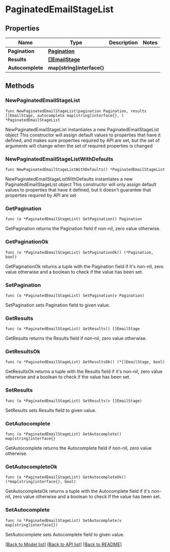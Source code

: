 # PaginatedEmailStageList

## Properties

Name | Type | Description | Notes
------------ | ------------- | ------------- | -------------
**Pagination** | [**Pagination**](Pagination.md) |  | 
**Results** | [**[]EmailStage**](EmailStage.md) |  | 
**Autocomplete** | **map[string]interface{}** |  | 

## Methods

### NewPaginatedEmailStageList

`func NewPaginatedEmailStageList(pagination Pagination, results []EmailStage, autocomplete map[string]interface{}, ) *PaginatedEmailStageList`

NewPaginatedEmailStageList instantiates a new PaginatedEmailStageList object
This constructor will assign default values to properties that have it defined,
and makes sure properties required by API are set, but the set of arguments
will change when the set of required properties is changed

### NewPaginatedEmailStageListWithDefaults

`func NewPaginatedEmailStageListWithDefaults() *PaginatedEmailStageList`

NewPaginatedEmailStageListWithDefaults instantiates a new PaginatedEmailStageList object
This constructor will only assign default values to properties that have it defined,
but it doesn't guarantee that properties required by API are set

### GetPagination

`func (o *PaginatedEmailStageList) GetPagination() Pagination`

GetPagination returns the Pagination field if non-nil, zero value otherwise.

### GetPaginationOk

`func (o *PaginatedEmailStageList) GetPaginationOk() (*Pagination, bool)`

GetPaginationOk returns a tuple with the Pagination field if it's non-nil, zero value otherwise
and a boolean to check if the value has been set.

### SetPagination

`func (o *PaginatedEmailStageList) SetPagination(v Pagination)`

SetPagination sets Pagination field to given value.


### GetResults

`func (o *PaginatedEmailStageList) GetResults() []EmailStage`

GetResults returns the Results field if non-nil, zero value otherwise.

### GetResultsOk

`func (o *PaginatedEmailStageList) GetResultsOk() (*[]EmailStage, bool)`

GetResultsOk returns a tuple with the Results field if it's non-nil, zero value otherwise
and a boolean to check if the value has been set.

### SetResults

`func (o *PaginatedEmailStageList) SetResults(v []EmailStage)`

SetResults sets Results field to given value.


### GetAutocomplete

`func (o *PaginatedEmailStageList) GetAutocomplete() map[string]interface{}`

GetAutocomplete returns the Autocomplete field if non-nil, zero value otherwise.

### GetAutocompleteOk

`func (o *PaginatedEmailStageList) GetAutocompleteOk() (*map[string]interface{}, bool)`

GetAutocompleteOk returns a tuple with the Autocomplete field if it's non-nil, zero value otherwise
and a boolean to check if the value has been set.

### SetAutocomplete

`func (o *PaginatedEmailStageList) SetAutocomplete(v map[string]interface{})`

SetAutocomplete sets Autocomplete field to given value.



[[Back to Model list]](../README.md#documentation-for-models) [[Back to API list]](../README.md#documentation-for-api-endpoints) [[Back to README]](../README.md)



